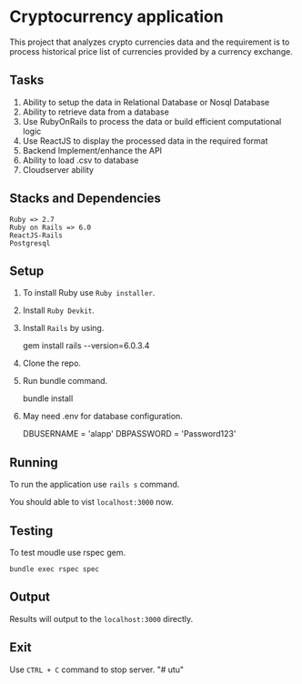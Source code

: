 # Cryptocurrency application
This project that analyzes crypto currencies data and the requirement is to process historical price list of currencies provided by a currency exchange.

## Tasks
1.  Ability to setup the data in Relational Database or Nosql Database
2.  Ability to retrieve data from a database
3.  Use RubyOnRails to process the data or build efficient computational logic
4.  Use ReactJS to display the processed data in the required format
5.  Backend Implement/enhance the API
6.  Ability to load .csv to database
7.  Cloudserver ability

## Stacks and Dependencies
    Ruby => 2.7
    Ruby on Rails => 6.0
    ReactJS-Rails
    Postgresql

## Setup
1.  To install Ruby use `Ruby installer`.
2.  Install `Ruby Devkit`.
3.  Install `Rails` by using.

    gem install rails --version=6.0.3.4

4.  Clone the repo.
5.  Run bundle command.
  
    bundle install

6.  May need .env for database configuration.

    DBUSERNAME = 'alapp'
    DBPASSWORD = 'Password123'
  
## Running
To run the application use `rails s` command.

You should able to vist `localhost:3000` now.

## Testing
To test moudle use rspec gem.
    
    bundle exec rspec spec

## Output
Results will output to the `localhost:3000` directly.

## Exit
Use `CTRL + C` command to stop server.
"# utu" 

